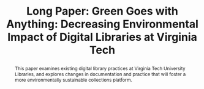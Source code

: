 ---
abstract: This paper examines existing digital library practices at Virginia Tech
  University Libraries, and explores changes in documentation and practice that will
  foster a more environmentally sustainable collections platform.
creators:
- Kinnaman, Alex
date: null
document_url: https://az659834.vo.msecnd.net/eventsairwesteuprod/production-inconference-public/041b9d71a3e245a3b824a82f8f6752c1
grand_parent: iPRES
institutions:
- Virginia Tech University Libraries
keywords:
- sustainability
- digital libraries
- digital preservation
landing_page_url: null
language: eng
layout: publication
license: CC-BY 4.0 International
notes_url: null
parent: iPRES 2022
presentation_url: null
publication_type: long paper
size: null
source_name: iPRES
title: 'Long Paper: Green Goes with Anything: Decreasing Environmental Impact of Digital
  Libraries at Virginia Tech'
year: 2022
---